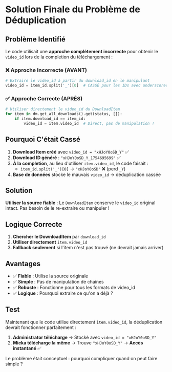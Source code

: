 # Solution Finale du Problème de Déduplication

## Problème Identifié

Le code utilisait une **approche complètement incorrecte** pour obtenir le `video_id` lors de la completion du téléchargement :

### ❌ Approche Incorrecte (AVANT)
```python
# Extraire le video_id à partir du download_id en le manipulant
video_id = item_id.split('_')[0]  # CASSÉ pour les IDs avec underscores
```

### ✅ Approche Correcte (APRÈS)  
```python
# Utiliser directement le video_id du DownloadItem
for item in dm.get_all_downloads().get(status, []):
    if item.download_id == item_id:
        video_id = item.video_id  # Direct, pas de manipulation !
```

## Pourquoi C'était Cassé

1. **Download Item créé** avec `video_id = "xHJoY0oSD_Y"` ✅
2. **Download ID généré** : `"xHJoY0oSD_Y_1754695699"` ✅  
3. **À la completion**, au lieu d'utiliser `item.video_id`, le code faisait :
   - `item_id.split('_')[0]` → `"xHJoY0oSD"` ❌ (perd `_Y`)
4. **Base de données** stocke le mauvais `video_id` → déduplication cassée

## Solution

**Utiliser la source fiable** : Le `DownloadItem` conserve le `video_id` original intact. Pas besoin de le re-extraire ou manipuler !

## Logique Correcte

1. **Chercher le DownloadItem** par `download_id`
2. **Utiliser directement** `item.video_id` 
3. **Fallback seulement** si l'item n'est pas trouvé (ne devrait jamais arriver)

## Avantages

- ✅ **Fiable** : Utilise la source originale
- ✅ **Simple** : Pas de manipulation de chaînes
- ✅ **Robuste** : Fonctionne pour tous les formats de video_id
- ✅ **Logique** : Pourquoi extraire ce qu'on a déjà ?

## Test

Maintenant que le code utilise directement `item.video_id`, la déduplication devrait fonctionner parfaitement :

1. **Administrator télécharge** → Stocké avec `video_id = "xHJoY0oSD_Y"`
2. **Micka télécharge la même** → Trouve `"xHJoY0oSD_Y"` → **Accès instantané** ✅

Le problème était conceptuel : pourquoi compliquer quand on peut faire simple ?